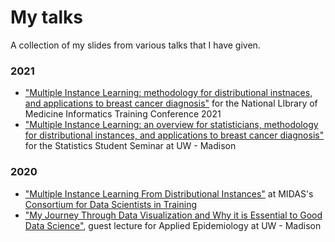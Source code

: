 # My talks

A collection of my slides from various talks that I have given.

### 2021

- ["Multiple Instance Learning: methodology for distributional instnaces, and applications to breast cancer diagnosis"](https://github.com/skent259/talks/blob/master/2021-06-21_nlm-conference/slides.pdf) for the National LIbrary of Medicine Informatics Training Conference 2021
- ["Multiple Instance Learning: an overview for statisticians, methodology for distributional instances, and applications to breast cancer diagnosis"](https://github.com/skent259/talks/blob/master/2021-04-31_student-seminar/slides.pdf) for the Statistics Student Seminar at UW - Madison

### 2020

- ["Multiple Instance Learning From Distributional Instances"](https://github.com/skent259/talks/blob/master/2020-10-30_MIDAS/slides.pdf) at MIDAS's [Consortium for Data Scientists in Training](https://midas.umich.edu/ds-training-consortium/)
- ["My Journey Through Data Visualization and Why it is Essential to Good Data Science"](https://github.com/skent259/talks/blob/master/2020-10-01_guest-lecture-applied-epi/slides.pptx), guest lecture for Applied Epidemiology at UW - Madison
